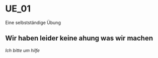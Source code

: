 # UE_01

Eine selbstständige Übung

## Wir haben leider keine ahung was wir machen

*Ich bitte um hilfe*
